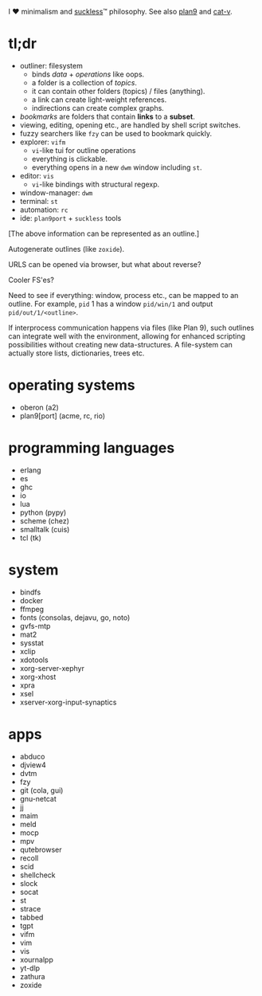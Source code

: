 I ❤ minimalism and [suckless](https://suckless.org/)™ philosophy. See also
[plan9](https://plan9.io/plan9/) and [cat-v](https://doc.cat-v.org/).

# tl;dr

* outliner: filesystem
  * binds *data* + *operations* like oops.
  * a folder is a collection of *topics*.
  * it can contain other folders (topics) / files (anything).
  * a link can create light-weight references.
  * indirections can create complex graphs.
* *bookmarks* are folders that contain **links** to a **subset**.
* viewing, editing, opening etc., are handled by shell script switches.
* fuzzy searchers like `fzy` can be used to bookmark quickly.
* explorer: `vifm`
  * `vi`-like tui for outline operations
  * everything is clickable.
  * everything opens in a new `dwm` window including `st`.
* editor: `vis`
  * `vi`-like bindings with structural regexp.
* window-manager: `dwm`
* terminal: `st`
* automation: `rc`
* ide: `plan9port` + `suckless` tools

[The above information can be represented as an outline.]

Autogenerate outlines (like `zoxide`).

URLS can be opened via browser, but what about reverse?

Cooler FS'es?

Need to see if everything: window, process etc., can be mapped to an outline.
For example, `pid` 1 has a window `pid/win/1` and output `pid/out/1/<outline>`.

If interprocess communication happens via files (like Plan 9), such outlines
can integrate well with the environment, allowing for enhanced scripting
possibilities without creating new data-structures. A file-system can actually
store lists, dictionaries, trees etc.

# operating systems

* oberon (a2)
* plan9[port] (acme, rc, rio)

# programming languages

* erlang
* es
* ghc
* io
* lua
* python (pypy)
* scheme (chez)
* smalltalk (cuis)
* tcl (tk)

# system

* bindfs
* docker
* ffmpeg
* fonts (consolas, dejavu, go, noto)
* gvfs-mtp
* mat2
* sysstat
* xclip
* xdotools
* xorg-server-xephyr
* xorg-xhost
* xpra
* xsel
* xserver-xorg-input-synaptics

# apps

* abduco
* djview4
* dvtm
* fzy
* git (cola, gui)
* gnu-netcat
* jj
* maim
* meld
* mocp
* mpv
* qutebrowser
* recoll
* scid
* shellcheck
* slock
* socat
* st
* strace
* tabbed
* tgpt
* vifm
* vim
* vis
* xournalpp
* yt-dlp
* zathura
* zoxide
